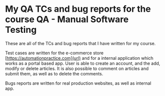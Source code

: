 # My QA TCs and bug reports for the course QA - Manual Software Testing

These are all of the TCs and bug reports that I have written for my course.

Test cases are written for the e-commerce store
[https://automationpractice.com](url) and for a internal application
which works as a portal based app. User is able to
create an account, and the add, modify or delete articles.
It is also possible to comment on articles and submit them,
as well as to delete the comments.

Bugs reports are written for real production websites,
as well as internal app. 
